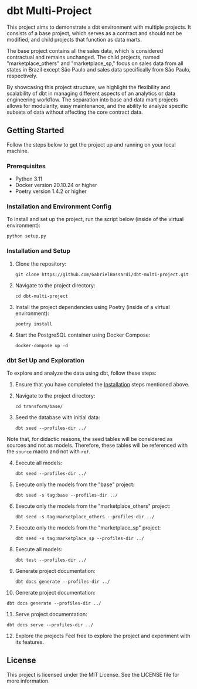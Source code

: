 # dbt Multi-Project

This project aims to demonstrate a dbt environment with multiple projects. It consists of a base project, which serves as a contract and should not be modified, and child projects that function as data marts.

The base project contains all the sales data, which is considered contractual and remains unchanged. The child projects, named "marketplace_others" and "marketplace_sp," focus on sales data from all states in Brazil except São Paulo and sales data specifically from São Paulo, respectively.

By showcasing this project structure, we highlight the flexibility and scalability of dbt in managing different aspects of an analytics or data engineering workflow. The separation into base and data mart projects allows for modularity, easy maintenance, and the ability to analyze specific subsets of data without affecting the core contract data.

## Getting Started

Follow the steps below to get the project up and running on your local machine.

### Prerequisites

- Python 3.11
- Docker version 20.10.24 or higher
- Poetry version 1.4.2 or higher

### Installation and Environment Config

To install and set up the project, run the script below (inside of the virtual environment):
```
python setup.py
```

### Installation and Setup

1. Clone the repository:
   ```shell
   git clone https://github.com/GabrielBossardi/dbt-multi-project.git
   ```

2. Navigate to the project directory:
   ```shell
   cd dbt-multi-project
   ```

3. Install the project dependencies using Poetry (inside of a virtual environment):
   ```shell
   poetry install
   ```

4. Start the PostgreSQL container using Docker Compose:
   ```shell
   docker-compose up -d
   ```

### dbt Set Up and Exploration

To explore and analyze the data using dbt, follow these steps:

1. Ensure that you have completed the [Installation](#installation-and-setup) steps mentioned above.

2. Navigate to the project directory:
   ```shell
   cd transform/base/
   ```

3. Seed the database with initial data:
   ```shell
   dbt seed --profiles-dir ../
   ```
Note that, for didactic reasons, the seed tables will be considered as sources and not as models. Therefore, these tables will be referenced with the `source` macro and not with `ref`.

4. Execute all models:
   ```shell
   dbt seed --profiles-dir ../
   ```
5. Execute only the models from the "base" project:
   ```shell
   dbt seed -s tag:base --profiles-dir ../
   ```

6. Execute only the models from the "marketplace_others" project:
   ```shell
   dbt seed -s tag:marketplace_others --profiles-dir ../
   ```

7. Execute only the models from the "marketplace_sp" project:
   ```shell
   dbt seed -s tag:marketplace_sp --profiles-dir ../
   ```

8. Execute all models:
   ```shell
   dbt test --profiles-dir ../
   ```

9. Generate project documentation:
   ```shell
   dbt docs generate --profiles-dir ../
   ```

10. Generate project documentation:
   ```shell
   dbt docs generate --profiles-dir ../
   ```

11. Serve project documentation:
   ```shell
   dbt docs serve --profiles-dir ../
   ```

12. Explore the projects
Feel free to explore the project and experiment with its features.

## License
This project is licensed under the MIT License. See the LICENSE file for more information.